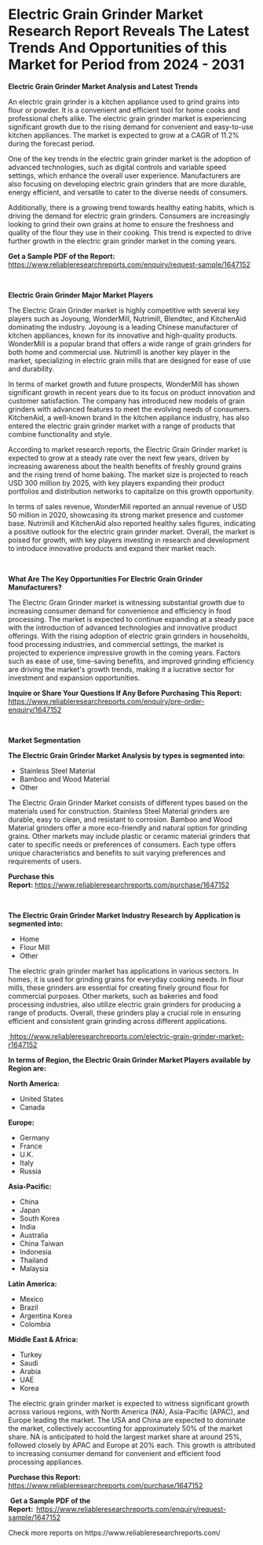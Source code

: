 <p><h1>Electric Grain Grinder Market Research Report Reveals The Latest Trends And Opportunities of this Market for Period from 2024 - 2031</h1></p><p><strong>Electric Grain Grinder Market Analysis and Latest Trends</strong></p>
<p><p>An electric grain grinder is a kitchen appliance used to grind grains into flour or powder. It is a convenient and efficient tool for home cooks and professional chefs alike. The electric grain grinder market is experiencing significant growth due to the rising demand for convenient and easy-to-use kitchen appliances. The market is expected to grow at a CAGR of 11.2% during the forecast period.</p><p>One of the key trends in the electric grain grinder market is the adoption of advanced technologies, such as digital controls and variable speed settings, which enhance the overall user experience. Manufacturers are also focusing on developing electric grain grinders that are more durable, energy efficient, and versatile to cater to the diverse needs of consumers.</p><p>Additionally, there is a growing trend towards healthy eating habits, which is driving the demand for electric grain grinders. Consumers are increasingly looking to grind their own grains at home to ensure the freshness and quality of the flour they use in their cooking. This trend is expected to drive further growth in the electric grain grinder market in the coming years.</p></p>
<p><strong>Get a Sample PDF of the Report:&nbsp;</strong> <a href="https://www.reliableresearchreports.com/enquiry/request-sample/1647152">https://www.reliableresearchreports.com/enquiry/request-sample/1647152</a></p>
<p>&nbsp;</p>
<p><strong>Electric Grain Grinder Major Market Players</strong></p>
<p><p>The Electric Grain Grinder market is highly competitive with several key players such as Joyoung, WonderMill, Nutrimill, Blendtec, and KitchenAid dominating the industry. Joyoung is a leading Chinese manufacturer of kitchen appliances, known for its innovative and high-quality products. WonderMill is a popular brand that offers a wide range of grain grinders for both home and commercial use. Nutrimill is another key player in the market, specializing in electric grain mills that are designed for ease of use and durability. </p><p>In terms of market growth and future prospects, WonderMill has shown significant growth in recent years due to its focus on product innovation and customer satisfaction. The company has introduced new models of grain grinders with advanced features to meet the evolving needs of consumers. KitchenAid, a well-known brand in the kitchen appliance industry, has also entered the electric grain grinder market with a range of products that combine functionality and style.</p><p>According to market research reports, the Electric Grain Grinder market is expected to grow at a steady rate over the next few years, driven by increasing awareness about the health benefits of freshly ground grains and the rising trend of home baking. The market size is projected to reach USD 300 million by 2025, with key players expanding their product portfolios and distribution networks to capitalize on this growth opportunity.</p><p>In terms of sales revenue, WonderMill reported an annual revenue of USD 50 million in 2020, showcasing its strong market presence and customer base. Nutrimill and KitchenAid also reported healthy sales figures, indicating a positive outlook for the electric grain grinder market. Overall, the market is poised for growth, with key players investing in research and development to introduce innovative products and expand their market reach.</p></p>
<p>&nbsp;</p>
<p><strong>What Are The Key Opportunities For Electric Grain Grinder Manufacturers?</strong></p>
<p><p>The Electric Grain Grinder market is witnessing substantial growth due to increasing consumer demand for convenience and efficiency in food processing. The market is expected to continue expanding at a steady pace with the introduction of advanced technologies and innovative product offerings. With the rising adoption of electric grain grinders in households, food processing industries, and commercial settings, the market is projected to experience impressive growth in the coming years. Factors such as ease of use, time-saving benefits, and improved grinding efficiency are driving the market's growth trends, making it a lucrative sector for investment and expansion opportunities.</p></p>
<p><strong>Inquire or Share Your Questions If Any Before Purchasing This Report:</strong> <a href="https://www.reliableresearchreports.com/enquiry/pre-order-enquiry/1647152">https://www.reliableresearchreports.com/enquiry/pre-order-enquiry/1647152</a></p>
<p>&nbsp;</p>
<p><strong>Market Segmentation</strong></p>
<p><strong>The Electric Grain Grinder Market Analysis by types is segmented into:</strong></p>
<p><ul><li>Stainless Steel Material</li><li>Bamboo and Wood Material</li><li>Other</li></ul></p>
<p><p>The Electric Grain Grinder Market consists of different types based on the materials used for construction. Stainless Steel Material grinders are durable, easy to clean, and resistant to corrosion. Bamboo and Wood Material grinders offer a more eco-friendly and natural option for grinding grains. Other markets may include plastic or ceramic material grinders that cater to specific needs or preferences of consumers. Each type offers unique characteristics and benefits to suit varying preferences and requirements of users.</p></p>
<p><strong>Purchase this Report:&nbsp;</strong><a href="https://www.reliableresearchreports.com/purchase/1647152">https://www.reliableresearchreports.com/purchase/1647152</a></p>
<p>&nbsp;</p>
<p><strong>The Electric Grain Grinder Market Industry Research by Application is segmented into:</strong></p>
<p><ul><li>Home</li><li>Flour Mill</li><li>Other</li></ul></p>
<p><p>The electric grain grinder market has applications in various sectors. In homes, it is used for grinding grains for everyday cooking needs. In flour mills, these grinders are essential for creating finely ground flour for commercial purposes. Other markets, such as bakeries and food processing industries, also utilize electric grain grinders for producing a range of products. Overall, these grinders play a crucial role in ensuring efficient and consistent grain grinding across different applications.</p></p>
<p><a href="https://www.reliableresearchreports.com/electric-grain-grinder-market-r1647152">&nbsp;https://www.reliableresearchreports.com/electric-grain-grinder-market-r1647152</a></p>
<p><strong>In terms of Region, the Electric Grain Grinder Market Players available by Region are:</strong></p>
<p>
    <p> <strong> North America: </strong>
        <ul>
            <li>United States</li>
            <li>Canada</li>
        </ul>
        </p> 
    <p> <strong> Europe: </strong>
        <ul>
            <li>Germany</li>
            <li>France</li>
            <li>U.K.</li>
            <li>Italy</li>
            <li>Russia</li>
        </ul>
        </p> 
    <p> <strong> Asia-Pacific: </strong>
        <ul>
            <li>China</li>
            <li>Japan</li>
            <li>South Korea</li>
            <li>India</li>
            <li>Australia</li>
            <li>China Taiwan</li>
            <li>Indonesia</li>
            <li>Thailand</li>
            <li>Malaysia</li>
        </ul>
        </p> 
    <p> <strong> Latin America: </strong>
        <ul>
            <li>Mexico</li>
            <li>Brazil</li>
            <li>Argentina Korea</li>
            <li>Colombia</li>
        </ul>
        </p> 
    <p> <strong> Middle East & Africa: </strong>
        <ul>
            <li>Turkey</li>
            <li>Saudi</li>
            <li>Arabia</li>
            <li>UAE</li>
            <li>Korea</li>
        </ul>
    </p>
    </p>
<p><p>The electric grain grinder market is expected to witness significant growth across various regions, with North America (NA), Asia-Pacific (APAC), and Europe leading the market. The USA and China are expected to dominate the market, collectively accounting for approximately 50% of the market share. NA is anticipated to hold the largest market share at around 25%, followed closely by APAC and Europe at 20% each. This growth is attributed to increasing consumer demand for convenient and efficient food processing appliances.</p></p>
<p><strong>Purchase this Report: </strong><a href="https://www.reliableresearchreports.com/purchase/1647152">https://www.reliableresearchreports.com/purchase/1647152</a></p>
<p>&nbsp;<strong>Get a Sample PDF of the Report:&nbsp;&nbsp;</strong><a href="https://www.reliableresearchreports.com/enquiry/request-sample/1647152">https://www.reliableresearchreports.com/enquiry/request-sample/1647152</a></p>
<p><strong></strong></p>
<p>Check more reports on https://www.reliableresearchreports.com/</p>